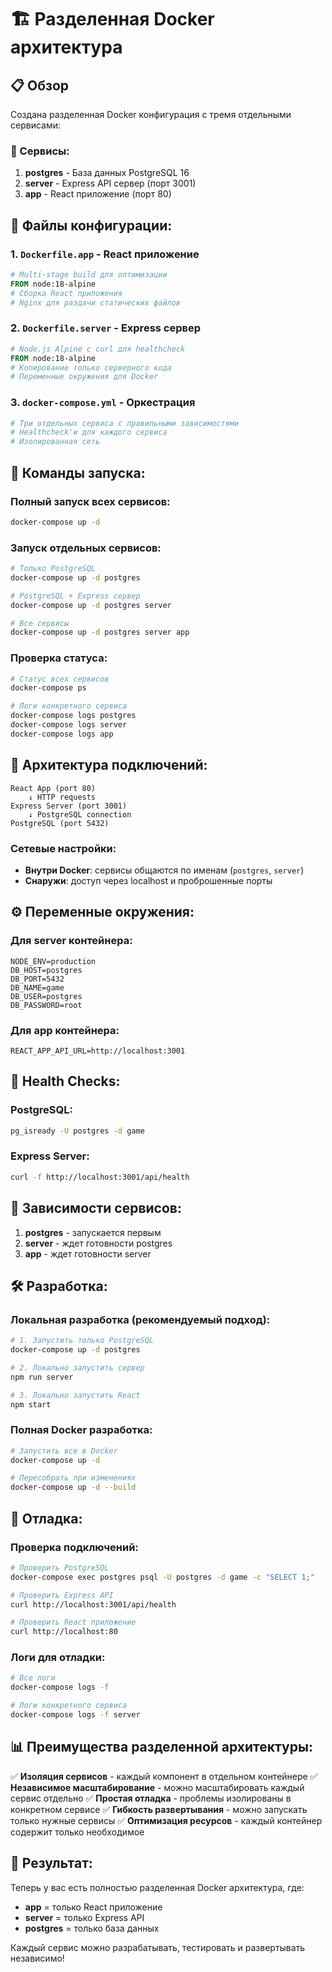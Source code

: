 # 🏗️ Разделенная Docker архитектура

## 📋 Обзор

Создана разделенная Docker конфигурация с тремя отдельными сервисами:

### 🔧 Сервисы:
1. **postgres** - База данных PostgreSQL 16
2. **server** - Express API сервер (порт 3001)
3. **app** - React приложение (порт 80)

## 📁 Файлы конфигурации:

### 1. `Dockerfile.app` - React приложение
```dockerfile
# Multi-stage build для оптимизации
FROM node:18-alpine
# Сборка React приложения
# Nginx для раздачи статических файлов
```

### 2. `Dockerfile.server` - Express сервер
```dockerfile
# Node.js Alpine с curl для healthcheck
FROM node:18-alpine
# Копирование только серверного кода
# Переменные окружения для Docker
```

### 3. `docker-compose.yml` - Оркестрация
```yaml
# Три отдельных сервиса с правильными зависимостями
# Healthcheck'и для каждого сервиса
# Изолированная сеть
```

## 🚀 Команды запуска:

### Полный запуск всех сервисов:
```bash
docker-compose up -d
```

### Запуск отдельных сервисов:
```bash
# Только PostgreSQL
docker-compose up -d postgres

# PostgreSQL + Express сервер
docker-compose up -d postgres server

# Все сервисы
docker-compose up -d postgres server app
```

### Проверка статуса:
```bash
# Статус всех сервисов
docker-compose ps

# Логи конкретного сервиса
docker-compose logs postgres
docker-compose logs server
docker-compose logs app
```

## 🔗 Архитектура подключений:

```
React App (port 80)
    ↓ HTTP requests
Express Server (port 3001)
    ↓ PostgreSQL connection
PostgreSQL (port 5432)
```

### Сетевые настройки:
- **Внутри Docker**: сервисы общаются по именам (`postgres`, `server`)
- **Снаружи**: доступ через localhost и проброшенные порты

## ⚙️ Переменные окружения:

### Для server контейнера:
```env
NODE_ENV=production
DB_HOST=postgres
DB_PORT=5432
DB_NAME=game
DB_USER=postgres
DB_PASSWORD=root
```

### Для app контейнера:
```env
REACT_APP_API_URL=http://localhost:3001
```

## 🏥 Health Checks:

### PostgreSQL:
```bash
pg_isready -U postgres -d game
```

### Express Server:
```bash
curl -f http://localhost:3001/api/health
```

## 🔄 Зависимости сервисов:

1. **postgres** - запускается первым
2. **server** - ждет готовности postgres
3. **app** - ждет готовности server

## 🛠️ Разработка:

### Локальная разработка (рекомендуемый подход):
```bash
# 1. Запустить только PostgreSQL
docker-compose up -d postgres

# 2. Локально запустить сервер
npm run server

# 3. Локально запустить React
npm start
```

### Полная Docker разработка:
```bash
# Запустить все в Docker
docker-compose up -d

# Пересобрать при изменениях
docker-compose up -d --build
```

## 🔧 Отладка:

### Проверка подключений:
```bash
# Проверить PostgreSQL
docker-compose exec postgres psql -U postgres -d game -c "SELECT 1;"

# Проверить Express API
curl http://localhost:3001/api/health

# Проверить React приложение
curl http://localhost:80
```

### Логи для отладки:
```bash
# Все логи
docker-compose logs -f

# Логи конкретного сервиса
docker-compose logs -f server
```

## 📊 Преимущества разделенной архитектуры:

✅ **Изоляция сервисов** - каждый компонент в отдельном контейнере
✅ **Независимое масштабирование** - можно масштабировать каждый сервис отдельно
✅ **Простая отладка** - проблемы изолированы в конкретном сервисе
✅ **Гибкость развертывания** - можно запускать только нужные сервисы
✅ **Оптимизация ресурсов** - каждый контейнер содержит только необходимое

## 🎯 Результат:

Теперь у вас есть полностью разделенная Docker архитектура, где:
- **app** = только React приложение
- **server** = только Express API
- **postgres** = только база данных

Каждый сервис можно разрабатывать, тестировать и развертывать независимо!